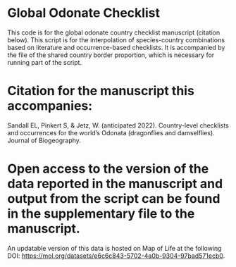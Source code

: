 # Global Odonate Checklist
This code is for the global odonate country checklist manuscript (citation below). This script is for the interpolation of species-country combinations based on literature and occurrence-based checklists. It is accompanied by the file of the shared country border proportion, which is necessary for running part of the script. 

# Citation for the manuscript this accompanies:
Sandall EL, Pinkert S, &  Jetz, W. (anticipated 2022). Country-level checklists and occurrences for the world’s Odonata (dragonflies and damselflies). Journal of Biogeography.

# Open access to the version of the data reported in the manuscript and output from the script can be found in the supplementary file to the manuscript.
An updatable version of this data is hosted on Map of Life at the following DOI: https://mol.org/datasets/e6c6c843-5702-4a0b-9304-97bad571ecb0. 
